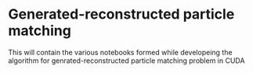 # Generated-reconstructed particle matching

This will contain the various notebooks formed while developeing the algorithm for genrated-reconstructed particle matching problem in CUDA
